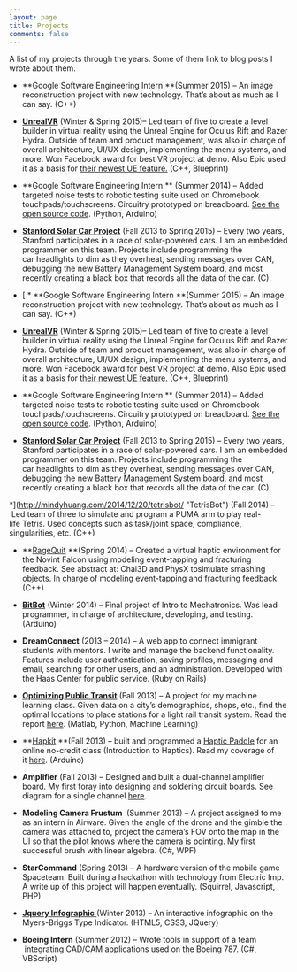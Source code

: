```yaml
---
layout: page
title: Projects
comments: false
---
```

A list of my projects through the years. Some of them link to blog posts I wrote about them.

 * **Google Software Engineering Intern **(Summer 2015) &#8211; An image reconstruction project with new technology. That&#8217;s about as much as I can say. (C++)

  * **[UnrealVR](http://mindyhuang.com/unrealvr/)** (Winter & Spring 2015)– Led team of five to create a level builder in virtual reality using the Unreal Engine for Oculus Rift and Razer Hydra. Outside of team and product management, was also in charge of overall architecture, UI/UX design, implementing the menu systems, and more. Won Facebook award for best VR project at demo. Also Epic used it as a basis for [their newest UE feature.](http://mindyhuang.com/tfw-your-senior-project-becomes-a-real-product/) (C++, Blueprint)

  * **Google Software Engineering Intern ** (Summer 2014) &#8211; Added targeted noise tests to robotic testing suite used on Chromebook touchpads/touchscreens. Circuitry prototyped on breadboard. [See the open source code](https://code.google.com/p/chromium/issues/list?can=1&q=mindyh&colspec=ID+Pri+M+Stars+ReleaseBlock+Cr+Status+Owner+Summary+OS+Modified&cells=tiles). (Python, Arduino)

  * **[Stanford Solar Car Project](http://solarcar.stanford.edu/)** (Fall 2013 to Spring 2015) &#8211; Every two years, Stanford participates in a race of solar-powered cars. I am an embedded programmer on this team. Projects include programming the car headlights to dim as they overheat, sending messages over CAN, debugging the new Battery Management System board, and most recently creating a black box that records all the data of the car. (C).

  * [  * **Google Software Engineering Intern **(Summer 2015) &#8211; An image reconstruction project with new technology. That&#8217;s about as much as I can say. (C++)

  * **[UnrealVR](http://mindyhuang.com/unrealvr/)** (Winter & Spring 2015)– Led team of five to create a level builder in virtual reality using the Unreal Engine for Oculus Rift and Razer Hydra. Outside of team and product management, was also in charge of overall architecture, UI/UX design, implementing the menu systems, and more. Won Facebook award for best VR project at demo. Also Epic used it as a basis for [their newest UE feature.](http://mindyhuang.com/tfw-your-senior-project-becomes-a-real-product/) (C++, Blueprint)

  * **Google Software Engineering Intern ** (Summer 2014) &#8211; Added targeted noise tests to robotic testing suite used on Chromebook touchpads/touchscreens. Circuitry prototyped on breadboard. [See the open source code](https://code.google.com/p/chromium/issues/list?can=1&q=mindyh&colspec=ID+Pri+M+Stars+ReleaseBlock+Cr+Status+Owner+Summary+OS+Modified&cells=tiles). (Python, Arduino)

  * **[Stanford Solar Car Project](http://solarcar.stanford.edu/)** (Fall 2013 to Spring 2015) &#8211; Every two years, Stanford participates in a race of solar-powered cars. I am an embedded programmer on this team. Projects include programming the car headlights to dim as they overheat, sending messages over CAN, debugging the new Battery Management System board, and most recently creating a black box that records all the data of the car. (C).

  *](http://mindyhuang.com/2014/12/20/tetrisbot/ "TetrisBot") (Fall 2014) &#8211; Led team of three to simulate and program a PUMA arm to play real-life Tetris. Used concepts such as task/joint space, compliance, singularities, etc. (C++)

  * **[RageQuit](http://mindyhuang.com/2014/06/05/experimental-haptics-rage-quit/ "Experimental Haptics: Rage Quit") **(Spring 2014) &#8211; Created a virtual haptic environment for the Novint Falcon using modeling event-tapping and fracturing feedback. See abstract at: Chai3D and PhysX tosimulate smashing objects. In charge of modeling event-tapping and fracturing feedback. (C++)

  * **[BitBot](http://mindyhuang.com/2014/03/22/introduction-to-mechatronics/ "Introduction to Mechatronics")** (Winter 2014) &#8211; Final project of Intro to Mechatronics. Was lead programmer, in charge of architecture, developing, and testing. (Arduino)

  * **DreamConnect** (2013 &#8211; 2014) &#8211; A web app to connect immigrant students with mentors. I write and manage the backend functionality. Features include user authentication, saving profiles, messaging and email, searching for other users, and an administration. Developed with the Haas Center for public service. (Ruby on Rails)

  * **<a href="http://mindyhuang.com/downloads/HuangLing-OptimizingPublicTransit.pdf" target="_blank">Optimizing Public Transit</a>** (Fall 2013) &#8211; A project for my machine learning class. Given data on a city&#8217;s demographics, shops, etc., find the optimal locations to place stations for a light rail transit system. Read the report <a title="CS229 Final Report" href="http://mindyhuang.com/downloads/HuangLing-OptimizingPublicTransit.pdf" target="_blank">here</a>. (Matlab, Python, Machine Learning)

  * **[Hapkit](http://mindyhuang.com/tag/hapkit/) **(Fall 2013) &#8211; built and programmed a [Haptic Paddle](http://hapkit.stanford.edu/) for an online no-credit class (Introduction to Haptics). Read my coverage of it [here](http://mindyhuang.com/tag/hapkit/). (Arduino)

  * **Amplifier** (Fall 2013) &#8211; Designed and built a dual-channel amplifier board. My first foray into designing and soldering circuit boards. See diagram for a single channel <a title="Amplifier Diagram" href="http://mindyhuang.com/downloads/amplifier.png" target="_blank">here</a>.

  * **Modeling Camera Frustum**  (Summer 2013) &#8211; A project assigned to me as an intern in Airware. Given the angle of the drone and the gimble the camera was attached to, project the camera&#8217;s FOV onto the map in the UI so that the pilot knows where the camera is pointing. My first successful brush with linear algebra. (C#, WPF)

  * **StarCommand** (Spring 2013) &#8211; A hardware version of the mobile game Spaceteam. Built during a hackathon with technology from Electric Imp. A write up of this project will happen eventually. (Squirrel, Javascript, PHP)

  * **[Jquery Infographic](http://mindyhuang.com/mbti/)**[ ](http://mindyhuang.com/mbti/)(Winter 2013) &#8211; An interactive infographic on the Myers-Briggs Type Indicator. (HTML5, CSS3, JQuery)

  * **Boeing Intern** (Summer 2012) – Wrote tools in support of a team  integrating CAD/CAM applications used on the Boeing 787. (C#, VBScript)